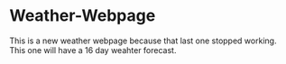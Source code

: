 # Weather-Webpage
 This is a new weather webpage because that last one stopped working. This one will have a 16 day weahter forecast.

